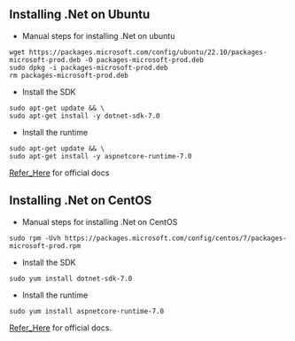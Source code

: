 Installing .Net on Ubuntu
--------------------------
* Manual steps for installing .Net on ubuntu

```
wget https://packages.microsoft.com/config/ubuntu/22.10/packages-microsoft-prod.deb -O packages-microsoft-prod.deb
sudo dpkg -i packages-microsoft-prod.deb
rm packages-microsoft-prod.deb
```
* Install the SDK

```
sudo apt-get update && \
sudo apt-get install -y dotnet-sdk-7.0
```
* Install the runtime

```
sudo apt-get update && \
sudo apt-get install -y aspnetcore-runtime-7.0
```
[Refer_Here](https://learn.microsoft.com/en-us/dotnet/core/install/linux-ubuntu) for official docs

Installing .Net on CentOS
--------------------------

* Manual steps for installing .Net on CentOS

```
sudo rpm -Uvh https://packages.microsoft.com/config/centos/7/packages-microsoft-prod.rpm
```
* Install the SDK

```
sudo yum install dotnet-sdk-7.0
```

* Install the runtime
```
sudo yum install aspnetcore-runtime-7.0
```

[Refer_Here](https://learn.microsoft.com/en-us/dotnet/core/install/linux-centos) for official docs.
